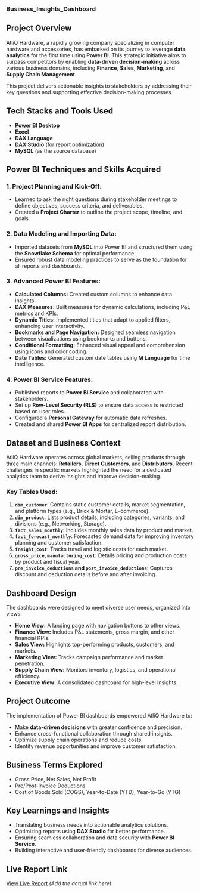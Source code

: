 ### Business_Insights_Dashboard

## **Project Overview**  
AtliQ Hardware, a rapidly growing company specializing in computer hardware and accessories, has embarked on its journey to leverage **data analytics** for the first time using **Power BI**. This strategic initiative aims to surpass competitors by enabling **data-driven decision-making** across various business domains, including **Finance**, **Sales**, **Marketing**, and **Supply Chain Management**.  

This project delivers actionable insights to stakeholders by addressing their key questions and supporting effective decision-making processes.

## **Tech Stacks and Tools Used**  
- **Power BI Desktop**  
- **Excel**  
- **DAX Language**  
- **DAX Studio** (for report optimization)  
- **MySQL** (as the source database)  

## **Power BI Techniques and Skills Acquired**  
### **1. Project Planning and Kick-Off:**  
- Learned to ask the right questions during stakeholder meetings to define objectives, success criteria, and deliverables.  
- Created a **Project Charter** to outline the project scope, timeline, and goals.  

### **2. Data Modeling and Importing Data:**  
- Imported datasets from **MySQL** into Power BI and structured them using the **Snowflake Schema** for optimal performance.  
- Ensured robust data modeling practices to serve as the foundation for all reports and dashboards.  

### **3. Advanced Power BI Features:**  
- **Calculated Columns:** Created custom columns to enhance data insights.  
- **DAX Measures:** Built measures for dynamic calculations, including P&L metrics and KPIs.  
- **Dynamic Titles:** Implemented titles that adapt to applied filters, enhancing user interactivity.  
- **Bookmarks and Page Navigation:** Designed seamless navigation between visualizations using bookmarks and buttons.  
- **Conditional Formatting:** Enhanced visual appeal and comprehension using icons and color coding.  
- **Date Tables:** Generated custom date tables using **M Language** for time intelligence.

### **4. Power BI Service Features:**  
- Published reports to **Power BI Service** and collaborated with stakeholders.  
- Set up **Row-Level Security (RLS)** to ensure data access is restricted based on user roles.  
- Configured a **Personal Gateway** for automatic data refreshes.  
- Created and shared **Power BI Apps** for centralized report distribution.  

## **Dataset and Business Context**  
AtliQ Hardware operates across global markets, selling products through three main channels: **Retailers**, **Direct Customers**, and **Distributors**. Recent challenges in specific markets highlighted the need for a dedicated analytics team to derive insights and improve decision-making.  

### **Key Tables Used:**  
1. **`dim_customer`**: Contains static customer details, market segmentation, and platform types (e.g., Brick & Mortar, E-commerce).  
2. **`dim_product`**: Lists product details, including categories, variants, and divisions (e.g., Networking, Storage).  
3. **`fact_sales_monthly`**: Includes monthly sales data by product and market.  
4. **`fact_forecast_monthly`**: Forecasted demand data for improving inventory planning and customer satisfaction.  
5. **`freight_cost`**: Tracks travel and logistic costs for each market.  
6. **`gross_price`, `manufacturing_cost`**: Details pricing and production costs by product and fiscal year.  
7. **`pre_invoice_deductions` and `post_invoice_deductions`**: Captures discount and deduction details before and after invoicing.  

## **Dashboard Design**  
The dashboards were designed to meet diverse user needs, organized into views:  
- **Home View:** A landing page with navigation buttons to other views.  
- **Finance View:** Includes P&L statements, gross margin, and other financial KPIs.  
- **Sales View:** Highlights top-performing products, customers, and markets.  
- **Marketing View:** Tracks campaign performance and market penetration.  
- **Supply Chain View:** Monitors inventory, logistics, and operational efficiency.  
- **Executive View:** A consolidated dashboard for high-level insights.  

## **Project Outcome**  
The implementation of Power BI dashboards empowered AtliQ Hardware to:  
- Make **data-driven decisions** with greater confidence and precision.  
- Enhance cross-functional collaboration through shared insights.  
- Optimize supply chain operations and reduce costs.  
- Identify revenue opportunities and improve customer satisfaction.  

## **Business Terms Explored**  
- Gross Price, Net Sales, Net Profit  
- Pre/Post-Invoice Deductions  
- Cost of Goods Sold (COGS), Year-to-Date (YTD), Year-to-Go (YTG)  

## **Key Learnings and Insights**  
- Translating business needs into actionable analytics solutions.  
- Optimizing reports using **DAX Studio** for better performance.  
- Ensuring seamless collaboration and data security with **Power BI Service**.  
- Building interactive and user-friendly dashboards for diverse audiences.

## **Live Report Link**  
[View Live Report](#) *(Add the actual link here)*  
